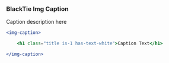 ### BlackTie Img Caption

Caption description here

```jsx
<img-caption>

    <h1 class="title is-1 has-text-white">Caption Text</h1>

</img-caption>
```
